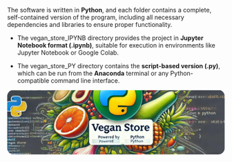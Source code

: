 The software is written in **Python**, and each folder contains a complete, self-contained version of the program, including all necessary dependencies and libraries to ensure proper functionality.

- The vegan_store_IPYNB directory provides the project in **Jupyter Notebook format (.ipynb)**, suitable for execution in environments like Jupyter Notebook or Google Colab.

- The vegan_store_PY directory contains the **script-based version (.py)**, which can be run from the **Anaconda** terminal or any Python-compatible command line interface.

![](https://github.com/DataChemist89/Python_Vegan_Store/blob/main/banner.png)

